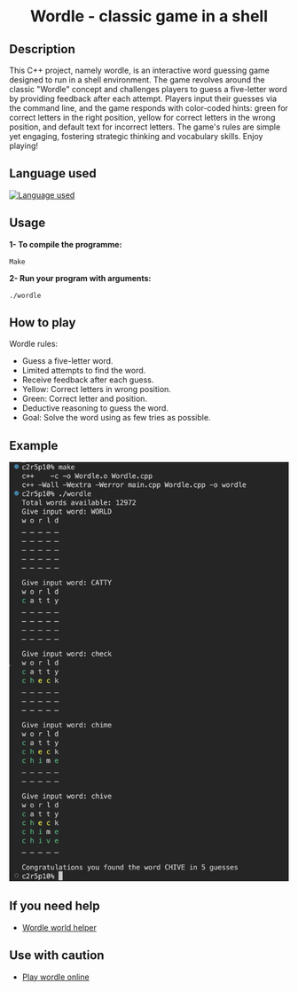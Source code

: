 # <center>Wordle - classic game in a shell</center>

## Description

This C++ project, namely wordle, is an interactive word guessing game designed to run in a shell environment. The game revolves around the classic "Wordle" concept and challenges players to guess a five-letter word by providing feedback after each attempt. Players input their guesses via the command line, and the game responds with color-coded hints: green for correct letters in the right position, yellow for correct letters in the wrong position, and default text for incorrect letters. The game's rules are simple yet engaging, fostering strategic thinking and vocabulary skills. Enjoy playing!

<bt>

## Language used
[![Language used](https://skills.thijs.gg/icons?i=cpp)](https://skills.thijs.gg)

<bt>

## Usage
**1- To compile the programme:**

    Make

**2- Run your program with arguments:**

	./wordle

## How to play

Wordle rules:

- Guess a five-letter word.
- Limited attempts to find the word.
- Receive feedback after each guess.
- Yellow: Correct letters in wrong position.
- Green: Correct letter and position.
- Deductive reasoning to guess the word.
- Goal: Solve the word using as few tries as possible.

## Example

![Visulization](diagram/wordle.png)

## If you need help

+ [Wordle world helper](https://word.tips/wordle/)

## Use with caution

+ [Play wordle online](https://wordlewordle.org/)
